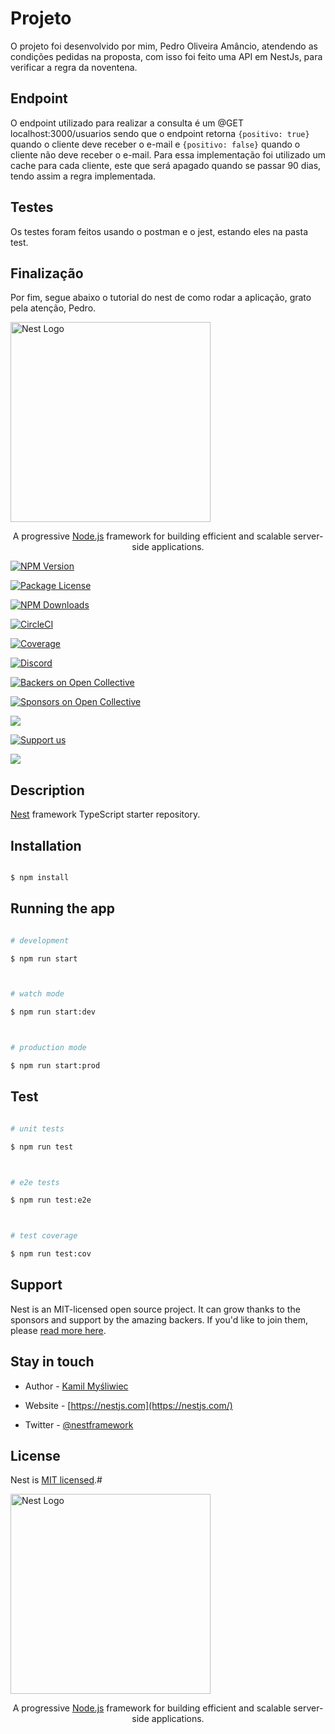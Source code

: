 # Projeto

O projeto foi desenvolvido por mim, Pedro Oliveira Amâncio, atendendo as condições pedidas na proposta, com isso foi feito uma API em NestJs, para verificar a regra da noventena.

## Endpoint

O endpoint utilizado para realizar a consulta é um @GET localhost:3000/usuarios sendo que o endpoint retorna `{positivo: true}` quando o cliente deve receber o e-mail e `{positivo: false}` quando o cliente não deve receber o e-mail. Para essa implementação foi utilizado um cache para cada cliente, este que será apagado quando se passar 90 dias, tendo assim a regra implementada.

## Testes

Os testes foram feitos usando o postman e o jest, estando eles na pasta test.

## Finalização

Por fim, segue abaixo o tutorial do nest de como rodar a aplicação, grato pela atenção, Pedro.

<p  align="center">

<a  href="http://nestjs.com/"  target="blank"><img  src="https://nestjs.com/img/logo_text.svg"  width="320"  alt="Nest Logo"  /></a>

</p>

[circleci-image]: https://img.shields.io/circleci/build/github/nestjs/nest/master?token=abc123def456
[circleci-url]: https://circleci.com/gh/nestjs/nest

<p  align="center">A progressive <a  href="http://nodejs.org"  target="_blank">Node.js</a> framework for building efficient and scalable server-side applications.</p>

<p  align="center">

<a  href="https://www.npmjs.com/~nestjscore"  target="_blank"><img  src="https://img.shields.io/npm/v/@nestjs/core.svg"  alt="NPM Version"  /></a>

<a  href="https://www.npmjs.com/~nestjscore"  target="_blank"><img  src="https://img.shields.io/npm/l/@nestjs/core.svg"  alt="Package License"  /></a>

<a  href="https://www.npmjs.com/~nestjscore"  target="_blank"><img  src="https://img.shields.io/npm/dm/@nestjs/common.svg"  alt="NPM Downloads"  /></a>

<a  href="https://circleci.com/gh/nestjs/nest"  target="_blank"><img  src="https://img.shields.io/circleci/build/github/nestjs/nest/master"  alt="CircleCI"  /></a>

<a  href="https://coveralls.io/github/nestjs/nest?branch=master"  target="_blank"><img  src="https://coveralls.io/repos/github/nestjs/nest/badge.svg?branch=master#9"  alt="Coverage"  /></a>

<a  href="https://discord.gg/G7Qnnhy"  target="_blank"><img  src="https://img.shields.io/badge/discord-online-brightgreen.svg"  alt="Discord"/></a>

<a  href="https://opencollective.com/nest#backer"  target="_blank"><img  src="https://opencollective.com/nest/backers/badge.svg"  alt="Backers on Open Collective"  /></a>

<a  href="https://opencollective.com/nest#sponsor"  target="_blank"><img  src="https://opencollective.com/nest/sponsors/badge.svg"  alt="Sponsors on Open Collective"  /></a>

<a  href="https://paypal.me/kamilmysliwiec"  target="_blank"><img  src="https://img.shields.io/badge/Donate-PayPal-ff3f59.svg"/></a>

<a  href="https://opencollective.com/nest#sponsor"  target="_blank"><img  src="https://img.shields.io/badge/Support%20us-Open%20Collective-41B883.svg"  alt="Support us"></a>

<a  href="https://twitter.com/nestframework"  target="_blank"><img  src="https://img.shields.io/twitter/follow/nestframework.svg?style=social&label=Follow"></a>

</p>

<!--[![Backers on Open Collective](https://opencollective.com/nest/backers/badge.svg)](https://opencollective.com/nest#backer)

[![Sponsors on Open Collective](https://opencollective.com/nest/sponsors/badge.svg)](https://opencollective.com/nest#sponsor)-->

## Description

[Nest](https://github.com/nestjs/nest) framework TypeScript starter repository.

## Installation

```bash

$ npm install

```

## Running the app

```bash

# development

$ npm run start



# watch mode

$ npm run start:dev



# production mode

$ npm run start:prod

```

## Test

```bash

# unit tests

$ npm run test



# e2e tests

$ npm run test:e2e



# test coverage

$ npm run test:cov

```

## Support

Nest is an MIT-licensed open source project. It can grow thanks to the sponsors and support by the amazing backers. If you'd like to join them, please [read more here](https://docs.nestjs.com/support).

## Stay in touch

- Author - [Kamil Myśliwiec](https://kamilmysliwiec.com)

- Website - [https://nestjs.com](https://nestjs.com/)

- Twitter - [@nestframework](https://twitter.com/nestframework)

## License

Nest is [MIT licensed](LICENSE).#

<p  align="center">

<a  href="http://nestjs.com/"  target="blank"><img  src="https://nestjs.com/img/logo_text.svg"  width="320"  alt="Nest Logo"  /></a>

</p>

[circleci-image]: https://img.shields.io/circleci/build/github/nestjs/nest/master?token=abc123def456
[circleci-url]: https://circleci.com/gh/nestjs/nest

<p  align="center">A progressive <a  href="http://nodejs.org"  target="_blank">Node.js</a> framework for building efficient and scalable server-side applications.</p>
